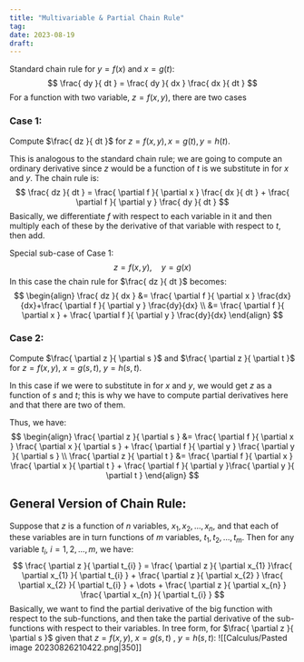 ```yaml
---
title: "Multivariable & Partial Chain Rule"
tag:
date: 2023-08-19
draft:
---
```


Standard chain rule for $y=f(x)$ and $x=g(t)$:
$$
\frac{ dy }{ dt } = \frac{ dy }{ dx } \frac{ dx }{ dt } 
$$
For a function with two variable, $z=f(x,y)$, there are two cases

### Case 1:
Compute $\frac{ dz }{ dt }$ for $z = f(x,y), x=g(t), y=h(t)$.

This is analogous to the standard chain rule; we are going to compute an ordinary derivative since $z$ would be a function of $t$ is we substitute in for $x$ and $y$. The chain rule is:
$$
\frac{ dz }{ dt } = \frac{ \partial f }{ \partial x } \frac{ dx }{ dt } + \frac{ \partial f }{ \partial y } \frac{ dy }{ dt } 
$$
Basically, we differentiate $f$ with respect to each variable in it and then multiply each of these by the derivative of that variable with respect to $t$, then add.

Special sub-case of Case 1:
$$
z=f(x,y), \quad y=g(x)
$$
In this case the chain rule for $\frac{ dz }{ dt }$ becomes:
$$
\begin{align}
\frac{ dz }{ dx } &= \frac{ \partial f }{ \partial x } \frac{dx}{dx}+\frac{ \partial f }{ \partial y } \frac{dy}{dx} \\
&= \frac{ \partial f }{ \partial x } + \frac{ \partial f }{ \partial y } \frac{dy}{dx}
\end{align}
$$
### Case 2:
Compute $\frac{ \partial z }{ \partial s }$ and $\frac{ \partial z }{ \partial t }$ for $z=f(x,y)$, $x=g(s,t)$, $y=h(s,t)$.

In this case if we were to substitute in for $x$ and $y$, we would get $z$ as a function of $s$ and $t$; this is why we have to compute partial derivatives here and that there are two of them.

Thus, we have:
$$
\begin{align}
\frac{ \partial z }{ \partial s } &= \frac{ \partial f }{ \partial x } \frac{ \partial x }{ \partial s } + \frac{ \partial f }{ \partial y } \frac{ \partial y }{ \partial s }   \\
\frac{ \partial z }{ \partial t } &= \frac{ \partial f }{ \partial x } \frac{ \partial x }{ \partial t } + \frac{ \partial f }{ \partial y }\frac{ \partial y }{ \partial t }   
\end{align}
$$

## General Version of Chain Rule:
Suppose that $z$ is a function of $n$ variables, $x_{1}, x_{2}, \dots, x_{n}$, and that each of these variables are in turn functions of $m$ variables, $t_{1}, t_{2},  \dots, t_{m}$. Then for any variable $t_{i}$, $i=1, 2,\dots,m$, we have:
$$
\frac{ \partial z }{ \partial t_{i} } = \frac{ \partial z }{ \partial x_{1} }\frac{ \partial x_{1} }{ \partial t_{i} } + \frac{ \partial z }{ \partial x_{2} } \frac{ \partial x_{2} }{ \partial t_{i} } + \dots + \frac{ \partial z }{ \partial x_{n} } \frac{ \partial x_{n} }{ \partial t_{i} }  
$$
Basically, we want to find the partial derivative of the big function with respect to the sub-functions, and then take the partial derivative of the sub-functions with respect to their variables.
In tree form, for $\frac{ \partial z }{ \partial s }$ given that $z=f(x,y)$, $x=g(s,t)$ , $y=h(s,t)$:
![[Calculus/Pasted image 20230826210422.png|350]]


